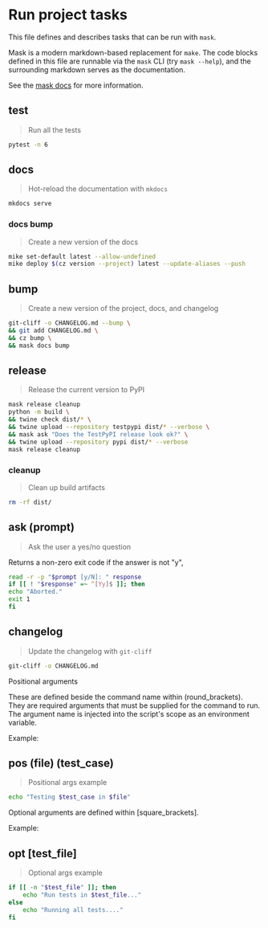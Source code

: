 # Run project tasks
This file defines and describes tasks that can be run with `mask`. 

Mask is a modern markdown-based replacement for `make`. The code blocks defined in this file are runnable via the `mask` CLI (try `mask --help`), and the surrounding markdown serves as the documentation.

See the [mask docs](https://github.com/jacobdeichert/mask) for more information.

<!-- A heading defines the command's name -->
## test

<!-- A blockquote defines the command's description -->
> Run all the tests

<!-- A code block defines the script to be executed -->
```sh
pytest -n 6
```

## docs

> Hot-reload the documentation with `mkdocs`

```sh
mkdocs serve 
```

### docs bump 

> Create a new version of the docs

```sh 
mike set-default latest --allow-undefined
mike deploy $(cz version --project) latest --update-aliases --push
```

## bump

> Create a new version of the project, docs, and changelog 

```sh
git-cliff -o CHANGELOG.md --bump \
&& git add CHANGELOG.md \
&& cz bump \
&& mask docs bump
```

## release 
> Release the current version to PyPI

```sh 
mask release cleanup
python -m build \
&& twine check dist/* \
&& twine upload --repository testpypi dist/* --verbose \
&& mask ask "Does the TestPyPI release look ok?" \
&& twine upload --repository pypi dist/* --verbose
mask release cleanup
```

### cleanup 
> Clean up build artifacts

```sh
rm -rf dist/
```

## ask (prompt)
> Ask the user a yes/no question 

Returns a non-zero exit code if the answer is not "y", 

```sh
read -r -p "$prompt [y/N]: " response
if [[ ! "$response" =~ ^[Yy]$ ]]; then
echo "Aborted."
exit 1
fi
```

## changelog 

> Update the changelog with `git-cliff`

```sh
git-cliff -o CHANGELOG.md
```

Positional arguments

These are defined beside the command name within (round_brackets). They are required arguments that must be supplied for the command to run. The argument name is injected into the script's scope as an environment variable.

Example:

## pos (file) (test_case)

> Positional args example

~~~bash
echo "Testing $test_case in $file"
~~~

Optional arguments are defined within [square_brackets].

Example:

## opt [test_file]

> Optional args example

~~~bash
if [[ -n "$test_file" ]]; then
    echo "Run tests in $test_file..."
else
    echo "Running all tests...."
fi
~~~